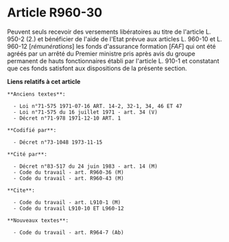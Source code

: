 # Article R960-30

Peuvent seuls recevoir des versements libératoires au titre de l'article L. 950-2 (2.) et bénéficier de l'aide de l'Etat
prévue aux articles L. 960-10 et L. 960-12 [*rémunérations*] les fonds d'assurance formation [*FAF*] qui ont été agréés par
un arrêté du Premier ministre pris après avis du groupe permanent de hauts fonctionnaires établi par l'article L. 910-1 et
constatant que ces fonds satisfont aux dispositions de la présente section.

**Liens relatifs à cet article**

	**Anciens textes**:

	  - Loi n°71-575 1971-07-16 ART. 14-2, 32-1, 34, 46 ET 47
	  - Loi n°71-575 du 16 juillet 1971 - art. 34 (V)
	  - Décret n°71-978 1971-12-10 ART. 1

	**Codifié par**:

	  - Décret n°73-1048 1973-11-15

	**Cité par**:

	  - Décret n°83-517 du 24 juin 1983 - art. 14 (M)
	  - Code du travail - art. R960-36 (M)
	  - Code du travail - art. R960-43 (M)

	**Cite**:

	  - Code du travail - art. L910-1 (M)
	  - Code du travail L910-10 ET L960-12

	**Nouveaux textes**:

	  - Code du travail - art. R964-7 (Ab)
